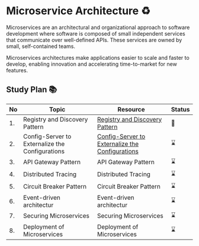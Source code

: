 # Microservice Architecture ♻️

Microservices are an architectural and organizational approach to software development where software is composed of small independent services that communicate over well-defined APIs. These services are owned by small, self-contained teams.

Microservices architectures make applications easier to scale and faster to develop, enabling innovation and accelerating time-to-market for new features.

## Study Plan 📚

|No|Topic|Resource|Status|
|--|-----|--------|------|
|1.|Registry and Discovery Pattern|[Registry and Discovery Pattern](https://github.com/abbos0123/Microservices/tree/main/Microservice-Architecture/Registry%20and%20Discovery%20Pattern)|:book:|
|2.|Config-Server to Externalize the Configurations|[Config-Server to Externalize the Configurations](https://github.com/abbos0123/Microservices/tree/main/Microservice-Architecture/Config-Server%20to%20Externalize%20the%20Configurations)|:hourglass:|
|3.|API Gateway Pattern|API Gateway Pattern|:hourglass:|
|4.|Distributed Tracing|Distributed Tracing|:hourglass:|
|5.|Circuit Breaker Pattern|Circuit Breaker Pattern|:hourglass:|
|6.|Event-driven architectur|Event-driven architectur|:hourglass:|
|7.|Securing Microservices|Securing Microservices|:hourglass:|
|8.|Deployment of Microservices|Deployment of Microservices|:hourglass:|
